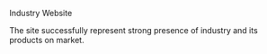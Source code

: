 Industry Website

The site successfully represent strong presence of industry and its products on market.
